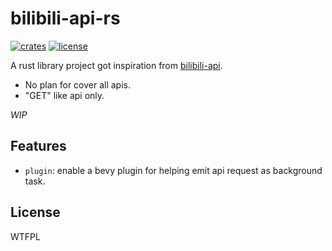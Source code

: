 
# bilibili-api-rs

[![crates](https://img.shields.io/crates/v/bilibili-api-rs)](https://crates.io/crates/bilibili-api-rs)
[![license](https://img.shields.io/crates/l/bilibili-api-rs)](http://www.wtfpl.net/)

A rust library project got inspiration from [bilibili-api](https://github.com/Passkou/bilibili-api).

- No plan for cover all apis.
- "GET" like api only.

*WIP*


## Features

- `plugin`: enable a bevy plugin for helping emit api request as background task.


## License

<a href="http://www.wtfpl.net/"><img
       src="http://www.wtfpl.net/wp-content/uploads/2012/12/wtfpl-badge-4.png"
       width="80" height="15" alt="WTFPL" /></a>
